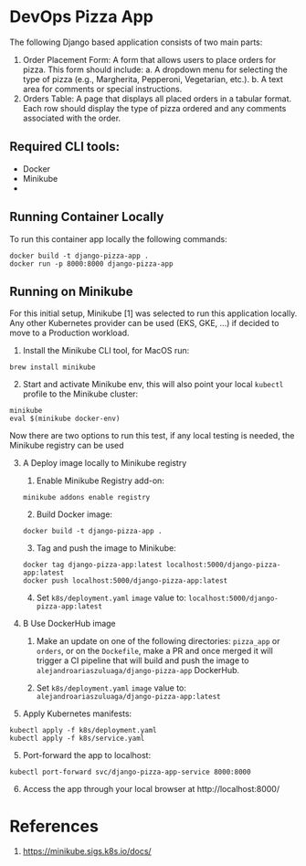 # DevOps Pizza App

The following Django based application consists of two main parts:
1. Order Placement Form: A form that allows users to place orders for pizza. This form
should include:
a. A dropdown menu for selecting the type of pizza (e.g., Margherita, Pepperoni,
Vegetarian, etc.).
b. A text area for comments or special instructions.
2. Orders Table: A page that displays all placed orders in a tabular format. Each row
should display the type of pizza ordered and any comments associated with the order.

## Required CLI tools:
- Docker
- Minikube
- 

## Running Container Locally

To run this container app locally the following commands:

```shell
docker build -t django-pizza-app .
docker run -p 8000:8000 django-pizza-app
```

## Running on Minikube

For this initial setup, Minikube [1] was selected to run this application locally. Any other Kubernetes provider can be used (EKS, GKE, ...) if decided to move to a Production workload.

1. Install the Minikube CLI tool, for MacOS run:
```shell
brew install minikube
```

2. Start and activate Minikube env, this will also point your local `kubectl` profile to the Minikube cluster:
```shell
minikube 
eval $(minikube docker-env)
```

Now there are two options to run this test, if any local testing is needed, the Minikube registry can be used

3. A Deploy image locally to Minikube registry

    1. Enable Minikube Registry add-on:
    ```shell
    minikube addons enable registry
    ```

    2. Build Docker image:
    ```shell
    docker build -t django-pizza-app .
    ```

    3. Tag and push the image to Minikube:
    ```shell
    docker tag django-pizza-app:latest localhost:5000/django-pizza-app:latest
    docker push localhost:5000/django-pizza-app:latest
    ```

    4. Set `k8s/deployment.yaml` `image` value to: `localhost:5000/django-pizza-app:latest`

3. B Use DockerHub image

    1. Make an update on one of the following directories: `pizza_app` or `orders`, or on the `Dockefile`, make a PR and once merged it will trigger a CI pipeline that will build and push the image to `alejandroariaszuluaga/django-pizza-app` DockerHub.

    2. Set `k8s/deployment.yaml` `image` value to: `alejandroariaszuluaga/django-pizza-app:latest`



4. Apply Kubernetes manifests:
```shell
kubectl apply -f k8s/deployment.yaml
kubectl apply -f k8s/service.yaml
```

5. Port-forward the app to localhost:
```shell
kubectl port-forward svc/django-pizza-app-service 8000:8000
```

6. Access the app through your local browser at http://localhost:8000/



# References
1. https://minikube.sigs.k8s.io/docs/
